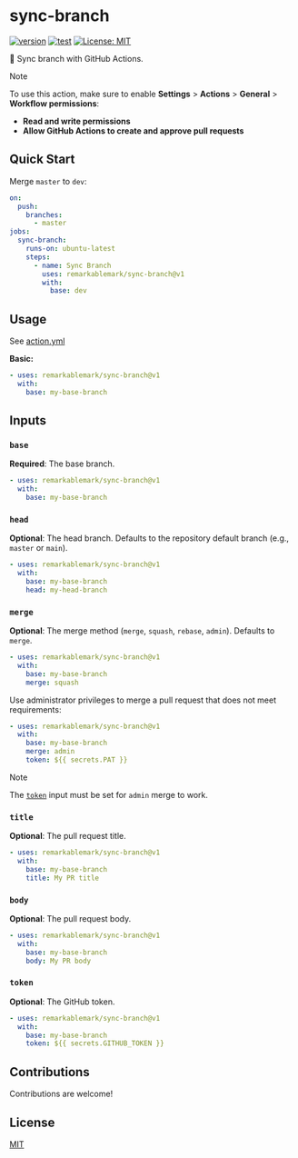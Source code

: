 # sync-branch

[![version](https://badgen.net/github/release/remarkablemark/sync-branch)](https://github.com/remarkablemark/sync-branch/releases)
[![test](https://github.com/remarkablemark/sync-branch/actions/workflows/test.yml/badge.svg)](https://github.com/remarkablemark/sync-branch/actions/workflows/test.yml)
[![License: MIT](https://img.shields.io/badge/License-MIT-blue.svg)](https://opensource.org/licenses/MIT)

🤖 Sync branch with GitHub Actions.

> [!NOTE]
> To use this action, make sure to enable **Settings** > **Actions** > **General** > **Workflow permissions**:
> - **Read and write permissions**
> - **Allow GitHub Actions to create and approve pull requests**

## Quick Start

Merge `master` to `dev`:

```yaml
on:
  push:
    branches:
      - master
jobs:
  sync-branch:
    runs-on: ubuntu-latest
    steps:
      - name: Sync Branch
        uses: remarkablemark/sync-branch@v1
        with:
          base: dev
```

## Usage

See [action.yml](action.yml)

**Basic:**

```yaml
- uses: remarkablemark/sync-branch@v1
  with:
    base: my-base-branch
```

## Inputs

### `base`

**Required**: The base branch.

```yaml
- uses: remarkablemark/sync-branch@v1
  with:
    base: my-base-branch
```

### `head`

**Optional**: The head branch. Defaults to the repository default branch (e.g., `master` or `main`).

```yaml
- uses: remarkablemark/sync-branch@v1
  with:
    base: my-base-branch
    head: my-head-branch
```

### `merge`

**Optional**: The merge method (`merge`, `squash`, `rebase`, `admin`). Defaults to `merge`.

```yaml
- uses: remarkablemark/sync-branch@v1
  with:
    base: my-base-branch
    merge: squash
```

Use administrator privileges to merge a pull request that does not meet requirements:

```yaml
- uses: remarkablemark/sync-branch@v1
  with:
    base: my-base-branch
    merge: admin
    token: ${{ secrets.PAT }}
```

> [!NOTE]
> The [`token`](https://docs.github.com/authentication/keeping-your-account-and-data-secure/managing-your-personal-access-tokens) input must be set for `admin` merge to work.

### `title`

**Optional**: The pull request title.

```yaml
- uses: remarkablemark/sync-branch@v1
  with:
    base: my-base-branch
    title: My PR title
```

### `body`

**Optional**: The pull request body.

```yaml
- uses: remarkablemark/sync-branch@v1
  with:
    base: my-base-branch
    body: My PR body
```

### `token`

**Optional**: The GitHub token.

```yaml
- uses: remarkablemark/sync-branch@v1
  with:
    base: my-base-branch
    token: ${{ secrets.GITHUB_TOKEN }}
```

## Contributions

Contributions are welcome!

## License

[MIT](LICENSE)

